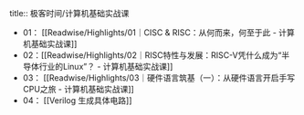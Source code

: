 title:: 极客时间/计算机基础实战课

- 01： [[Readwise/Highlights/01｜CISC & RISC：从何而来，何至于此 - 计算机基础实战课]]
- 02：[[Readwise/Highlights/02｜RISC特性与发展：RISC-V凭什么成为“半导体行业的Linux”？ - 计算机基础实战课]]
- 03： [[Readwise/Highlights/03｜硬件语言筑基（一）：从硬件语言开启手写CPU之旅 - 计算机基础实战课]]
- 04： [[Verilog 生成具体电路]]